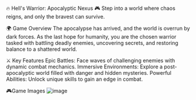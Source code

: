 🔥 Hell's Warrior: Apocalyptic Nexus 🎮
Step into a world where chaos reigns, and only the bravest can survive.

🌍 Game Overview
The apocalypse has arrived, and the world is overrun by dark forces. As the last hope for humanity, you are the chosen warrior tasked with battling deadly enemies, uncovering secrets, and restoring balance to a shattered world.

⚔️ Key Features
Epic Battles: Face waves of challenging enemies with dynamic combat mechanics.
Immersive Environments: Explore a post-apocalyptic world filled with danger and hidden mysteries.
Powerful Abilities: Unlock unique skills to gain an edge in combat.

🎮Game Images
![image](https://github.com/user-attachments/assets/55971f2f-bb8d-4c13-b5f3-7681859b37bf)

